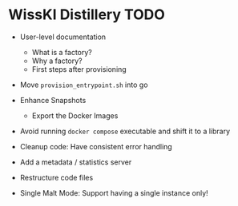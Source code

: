 # WissKI Distillery TODO

- User-level documentation
  - What is a factory?
  - Why a factory?
  - First steps after provisioning


- Move `provision_entrypoint.sh` into go
- Enhance Snapshots
    - Export the Docker Images
- Avoid running `docker compose` executable and shift it to a library
- Cleanup code: Have consistent error handling
- Add a metadata / statistics server
- Restructure code files
- Single Malt Mode: Support having a single instance only!